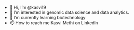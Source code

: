 - 👋 Hi, I’m @kasvi19
- 👀 I’m interested in genomic data science and data analytics.
- 🌱 I’m currently learning biotechnology
- 📫 How to reach me Kasvi Methi on LinkedIn


<!---
kasvi19/kasvi19 is a ✨ special ✨ repository because its `README.md` (this file) appears on your GitHub profile.
You can click the Preview link to take a look at your changes.
--->
